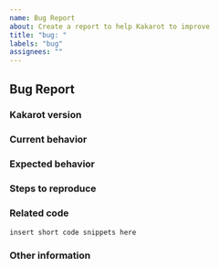 ```yaml
---
name: Bug Report
about: Create a report to help Kakarot to improve
title: "bug: "
labels: "bug"
assignees: ""
---
```


## Bug Report

### Kakarot version

<!-- Please specify commit or tag version. -->

### Current behavior

<!-- Describe how the bug manifests. -->

### Expected behavior

<!-- Describe what the behavior would be without the bug. -->

### Steps to reproduce

<!--  Please explain the steps required to duplicate the issue,
especially if you are able to provide a sample application. -->

### Related code

<!-- If you are able to illustrate the bug or feature request
with an example, please provide it here. -->

```sh
insert short code snippets here
```

### Other information

<!-- List any other information that is relevant to your issue.
Related issues, suggestions on how to fix, Stack Overflow links,
forum links, etc. -->
